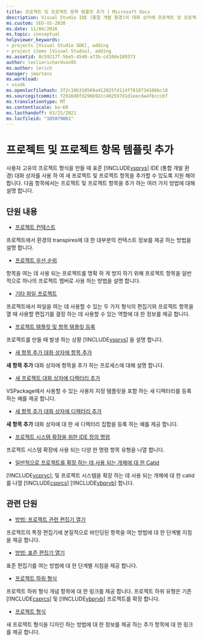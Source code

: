 ```yaml
---
title: 프로젝트 및 프로젝트 항목 템플릿 추가 | Microsoft Docs
description: Visual Studio IDE (통합 개발 환경)의 대화 상자에 프로젝트 및 프로젝트 항목 템플릿을 추가 하는 방법에 대해 알아봅니다.
ms.custom: SEO-VS-2020
ms.date: 11/04/2016
ms.topic: conceptual
helpviewer_keywords:
- projects [Visual Studio SDK], adding
- project items [Visual Studio], adding
ms.assetid: 8c59217f-56e5-4540-a73b-cd10de189373
author: leslierichardson95
ms.author: lerich
manager: jmartens
ms.workload:
- vssdk
ms.openlocfilehash: 3f2c10b310569a412025fd114f7818734106bc18
ms.sourcegitcommit: f2916d8fd296b92cc402597d1d1eecda4f6cccbf
ms.translationtype: MT
ms.contentlocale: ko-KR
ms.lasthandoff: 03/25/2021
ms.locfileid: "105079061"
---
```

# <a name="add-project-and-project-item-templates"></a>프로젝트 및 프로젝트 항목 템플릿 추가
사용자 고유의 프로젝트 형식을 만들 때 표준 [!INCLUDE[vsprvs](../../code-quality/includes/vsprvs_md.md)] IDE (통합 개발 환경) 대화 상자를 사용 하 여 새 프로젝트 및 프로젝트 항목을 추가할 수 있도록 지원 해야 합니다. 다음 항목에서는 프로젝트 및 프로젝트 항목을 추가 하는 여러 가지 방법에 대해 설명 합니다.

## <a name="in-this-section"></a>단원 내용
- [프로젝트 컨텍스트](../../extensibility/internals/project-context.md)

 프로젝트에서 환경의 transpires에 대 한 대부분의 컨텍스트 정보를 제공 하는 방법을 설명 합니다.

- [프로젝트 우선 순위](../../extensibility/internals/project-priority.md)

 항목을 여는 데 사용 되는 프로젝트를 명확 하 게 방지 하기 위해 프로젝트 항목을 일반적으로 하나의 프로젝트 멤버로 사용 하는 방법을 설명 합니다.

- [기타 파일 프로젝트](../../extensibility/internals/miscellaneous-files-project.md)

 프로젝트에서 파일을 여는 데 사용할 수 있는 두 가지 형식의 편집기와 프로젝트 항목을 열 때 사용할 편집기를 결정 하는 데 사용할 수 있는 역할에 대 한 정보를 제공 합니다.

- [프로젝트 템플릿 및 항목 템플릿 등록](../../extensibility/internals/registering-project-and-item-templates.md)

 프로젝트를 만들 때 발생 하는 상황 [!INCLUDE[vsprvs](../../code-quality/includes/vsprvs_md.md)] 을 설명 합니다.

- [새 항목 추가 대화 상자에 항목 추가](../../extensibility/internals/adding-items-to-the-add-new-item-dialog-boxes.md)

 **새 항목 추가** 대화 상자에 항목을 추가 하는 프로세스에 대해 설명 합니다.

- [새 프로젝트 대화 상자에 디렉터리 추가](../../extensibility/internals/adding-directories-to-the-new-project-dialog-box.md)

 VSPackage에서 사용할 수 있는 사용자 지정 템플릿을 포함 하는 새 디렉터리를 등록 하는 예를 제공 합니다.

- [새 항목 추가 대화 상자에 디렉터리 추가](../../extensibility/internals/adding-directories-to-the-add-new-item-dialog-box.md)

 **새 항목 추가** 대화 상자에 대 한 새 디렉터리 집합을 등록 하는 예를 제공 합니다.

- [프로젝트 시스템 확장을 위한 IDE 정의 명령](../../extensibility/internals/ide-defined-commands-for-extending-project-systems.md)

 프로젝트 시스템 확장에 사용 되는 다양 한 명령 항목 유형을 나열 합니다.

- [일반적으로 프로젝트를 확장 하는 데 사용 되는 개체에 대 한 Catid](../../extensibility/internals/catids-for-objects-that-are-typically-used-to-extend-projects.md)

 [!INCLUDE[vcprvc](../../code-quality/includes/vcprvc_md.md)], 및 프로젝트 시스템을 확장 하는 데 사용 되는 개체에 대 한 catid를 나열 [!INCLUDE[csprcs](../../data-tools/includes/csprcs_md.md)] [!INCLUDE[vbprvb](../../code-quality/includes/vbprvb_md.md)] 합니다.

## <a name="related-sections"></a>관련 단원
- [방법: 프로젝트 관련 편집기 열기](../../extensibility/how-to-open-project-specific-editors.md)

 프로젝트의 특정 편집기에 본질적으로 바인딩된 항목을 여는 방법에 대 한 단계별 지침을 제공 합니다.

- [방법: 표준 편집기 열기](../../extensibility/how-to-open-standard-editors.md)

 표준 편집기를 여는 방법에 대 한 단계별 지침을 제공 합니다.

- [프로젝트 하위 형식](../../extensibility/internals/project-subtypes.md)

 프로젝트 하위 형식 개념 항목에 대 한 링크를 제공 합니다. 프로젝트 하위 유형은 기존 [!INCLUDE[csprcs](../../data-tools/includes/csprcs_md.md)] 및 [!INCLUDE[vbprvb](../../code-quality/includes/vbprvb_md.md)] 프로젝트를 확장 합니다.

- [프로젝트 형식](../../extensibility/internals/project-types.md)

 새 프로젝트 형식을 디자인 하는 방법에 대 한 정보를 제공 하는 추가 항목에 대 한 링크를 제공 합니다.

